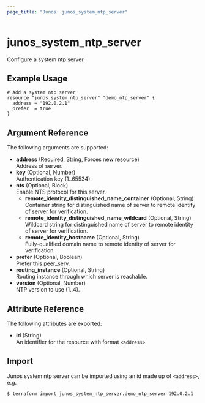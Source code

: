 ```yaml
---
page_title: "Junos: junos_system_ntp_server"
---
```


# junos_system_ntp_server

Configure a system ntp server.

## Example Usage

```hcl
# Add a system ntp server
resource "junos_system_ntp_server" "demo_ntp_server" {
  address = "192.0.2.1"
  prefer  = true
}
```

## Argument Reference

The following arguments are supported:

- **address** (Required, String, Forces new resource)  
  Address of server.
- **key** (Optional, Number)  
  Authentication key (1..65534).
- **nts** (Optional, Block)  
  Enable NTS protocol for this server.
  - **remote_identity_distinguished_name_container** (Optional, String)  
    Container string for distinguished name of server to remote identity of server for verification.
  - **remote_identity_distinguished_name_wildcard** (Optional, String)  
    Wildcard string for distinguished name of server to remote identity of server for verification.
  - **remote_identity_hostname** (Optional, String)  
    Fully-qualified domain name to remote identity of server for verification.
- **prefer** (Optional, Boolean)  
  Prefer this peer_serv.
- **routing_instance** (Optional, String)  
  Routing instance through which server is reachable.
- **version** (Optional, Number)  
  NTP version to use (1..4).

## Attribute Reference

The following attributes are exported:

- **id** (String)  
  An identifier for the resource with format `<address>`.

## Import

Junos system ntp server can be imported using an id made up of `<address>`, e.g.

```shell
$ terraform import junos_system_ntp_server.demo_ntp_server 192.0.2.1
```
